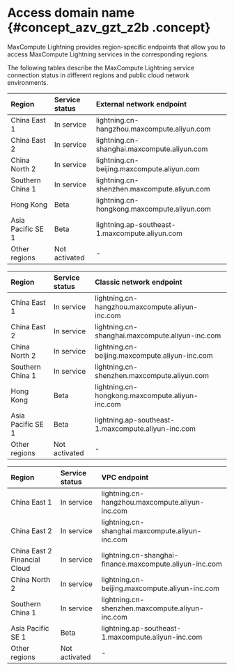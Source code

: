 # Access domain name {#concept_azv_gzt_z2b .concept}

MaxCompute Lightning provides region-specific endpoints that allow you to access MaxCompute Lightning services in the corresponding regions.

The following tables describe the MaxCompute Lightning service connection status in different regions and public cloud network environments.

|Region|Service status|External network endpoint|
|:-----|:-------------|:------------------------|
|China East 1|In service|lightning.cn-hangzhou.maxcompute.aliyun.com|
|China East 2|In service|lightning.cn-shanghai.maxcompute.aliyun.com|
|China North 2|In service|lightning.cn-beijing.maxcompute.aliyun.com|
|Southern China 1|In service|lightning.cn-shenzhen.maxcompute.aliyun.com|
|Hong Kong|Beta|lightning.cn-hongkong.maxcompute.aliyun.com|
|Asia Pacific SE 1|Beta|lightning.ap-southeast-1.maxcompute.aliyun.com|
|Other regions|Not activated|-|

|Region|Service status|Classic network endpoint|
|:-----|:-------------|:-----------------------|
|China East 1|In service|lightning.cn-hangzhou.maxcompute.aliyun-inc.com|
|China East 2|In service|lightning.cn-shanghai.maxcompute.aliyun-inc.com|
|China North 2|In service|lightning.cn-beijing.maxcompute.aliyun-inc.com|
|Southern China 1|In service|lightning.cn-shenzhen.maxcompute.aliyun.com|
|Hong Kong|Beta|lightning.cn-hongkong.maxcompute.aliyun-inc.com|
|Asia Pacific SE 1|Beta|lightning.ap-southeast-1.maxcompute.aliyun-inc.com|
|Other regions|Not activated|-|

|Region|Service status|VPC endpoint|
|:-----|:-------------|:-----------|
|China East 1|In service|lightning.cn-hangzhou.maxcompute.aliyun-inc.com|
|China East 2|In service|lightning.cn-shanghai.maxcompute.aliyun-inc.com|
|China East 2 Financial Cloud|In service|lightning.cn-shanghai-finance.maxcompute.aliyun-inc.com|
|China North 2|In service|lightning.cn-beijing.maxcompute.aliyun-inc.com|
|Southern China 1|In service|lightning.cn-shenzhen.maxcompute.aliyun-inc.com|
|Asia Pacific SE 1|Beta|lightning.ap-southeast-1.maxcompute.aliyun-inc.com|
|Other regions|Not activated|-|

